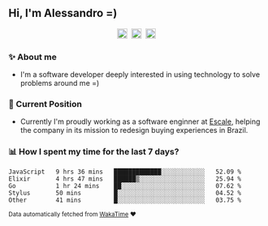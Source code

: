 ## Hi, I'm Alessandro =)

<p align="center">
  <a href="https://www.linkedin.com/in/alessandro-costa-dev/"><img src="https://img.shields.io/badge/-alessandro--costa--dev-%233f7ec6?style=flat-square&logo=Linkedin&logoColor=white" height="20"/></a>&nbsp;&nbsp;<a href="https://medium.com/@alessandro_costa"><img src="https://img.shields.io/badge/-%40alessandro__costa-%20black?style=flat-square&logo=Medium" height="20"/></a>&nbsp;&nbsp;<a href="mailto:alessandro96fc@gmail.com"><img src="https://img.shields.io/badge/-alessandro96fc%40gmail.com-%23c14438?style=flat-square&logo=Gmail&logoColor=white" height="20"/></a>
</p>

### :sparkles: About me

- I'm a software developer deeply interested in using technology to solve problems around me =)

### :office: Current Position 

-  Currently I'm proudly working as a software enginner at [Escale](https://github.com/escaletech), helping the company in its mission to redesign buying experiences in Brazil.

### :bar_chart: How I spent my time for the last 7 days?

<!--START_SECTION:waka-->
```text
JavaScript   9 hrs 36 mins   █████████████░░░░░░░░░░░░   52.09 % 
Elixir       4 hrs 47 mins   ██████▒░░░░░░░░░░░░░░░░░░   25.94 % 
Go           1 hr 24 mins    ██░░░░░░░░░░░░░░░░░░░░░░░   07.62 % 
Stylus       50 mins         █░░░░░░░░░░░░░░░░░░░░░░░░   04.52 % 
Other        41 mins         █░░░░░░░░░░░░░░░░░░░░░░░░   03.75 % 
```
<!--END_SECTION:waka-->

<sub>Data automatically fetched from [WakaTime](https://wakatime.com/) :heart:</sub>
